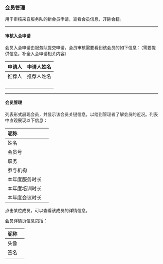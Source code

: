 ### 会员管理

用于审核来自服务队的新会员申请，查看会员信息，开除会籍。

---

#### 审核入会申请

会员入会申请由服务队提交申请，会员审核需要看到该会员的如下信息：（需要提供信息，补全入会申请相关内容）

| 申请人 | 申请人姓名 |
| :--- | :--- |
| 推荐人 | 推荐人姓名 |
|  |  |
|  |  |
|  |  |
|  |  |

---

#### 会员管理

列表形式展现会员，并显示该会员关键信息，以给到管理者了解会员的近况。列表中直观展现以下信息：

| 昵称 |  |
| :--- | :--- |
| 姓名 |  |
| 会员号 |  |
| 职务 |  |
| 参与机构 |  |
| 本年度服务时长 |  |
| 本年度培训时长 |  |
| 本年度会议时长 |  |

点击某位成员，可以查看该成员的详情信息。

会员详情页信息包括：

| 昵称 |  |
| :--- | :--- |
| 头像 |  |
| 签名 |  |
|  |  |




